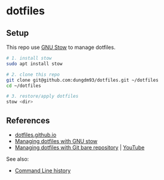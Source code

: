 dotfiles
========

## Setup
This repo use [GNU Stow](https://gnu.org/software/stow/) to manage dotfiles.

```bash
# 1. install stow
sudo apt install stow

# 2. clone this repo
git clone git@github.com:dungdm93/dotfiles.git ~/dotfiles
cd ~/dotfiles

# 3. restore/apply dotfiles
stow <dir>
```

## References
* [dotfiles.github.io](https://dotfiles.github.io/)
* [Managing dotfiles with GNU stow](https://alexpearce.me/2016/02/managing-dotfiles-with-stow/)
* [Managing dotfiles with Git bare repository](https://www.atlassian.com/git/tutorials/dotfiles) | [YouTube](https://youtu.be/tBoLDpTWVOM)

See also:
* [Command Line history](https://devblogs.microsoft.com/commandline/windows-command-line-backgrounder/)
